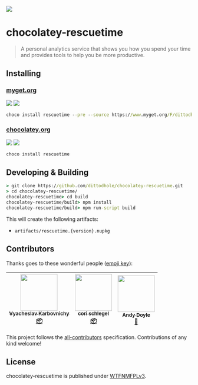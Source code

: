 ![](assets/icon.svg)

#  chocolatey-rescuetime

> A personal analytics service that shows you how you spend your time and provides tools to help you be more productive.

## Installing

### [myget.org][1]

[![](https://img.shields.io/appveyor/ci/dittodhole/chocolatey-rescuetime/develop.svg)][2]
[![](https://img.shields.io/myget/dittodhole/vpre/rescuetime.svg)][1]

```cmd
choco install rescuetime --pre --source https://www.myget.org/F/dittodhole/api/v2
```

### [chocolatey.org][3]

[![](https://img.shields.io/appveyor/ci/dittodhole/chocolatey-rescuetime/master.svg)][4]
[![](https://img.shields.io/chocolatey/v/rescuetime.svg)][3]

```cmd
choco install rescuetime
```

## Developing & Building

```cmd
> git clone https://github.com/dittodhole/chocolatey-rescuetime.git
> cd chocolatey-rescuetime/
chocolatey-rescuetime> cd build
chocolatey-rescuetime/build> npm install
chocolatey-rescuetime/build> npm run-script build
```

This will create the following artifacts:

- `artifacts/rescuetime.{version}.nupkg`

## Contributors

Thanks goes to these wonderful people ([emoji key](https://github.com/kentcdodds/all-contributors#emoji-key)):

<!-- ALL-CONTRIBUTORS-LIST:START - Do not remove or modify this section -->
<!-- prettier-ignore -->
| [<img src="https://avatars1.githubusercontent.com/u/7301634?v=4" width="100px;"/><br /><sub><b>Vyacheslav Karbovnichy</b></sub>](https://github.com/v-karbovnichy)<br />[📦](#platform-v-karbovnichy "Packaging/porting to new platform") | [<img src="https://avatars1.githubusercontent.com/u/46317?v=4" width="100px;"/><br /><sub><b>cori schlegel</b></sub>](http://kinrowan.net)<br />[📦](#platform-cori "Packaging/porting to new platform") | [<img src="https://avatars3.githubusercontent.com/u/307719?v=4" width="100px;"/><br /><sub><b>Andy Doyle</b></sub>](https://andydoyle.org)<br />[🐛](https://github.com/dittodhole/chocolatey-rescuetime/issues?q=author%3AAndyMDoyle "Bug reports") |
| :---: | :---: | :---: |
<!-- ALL-CONTRIBUTORS-LIST:END -->

This project follows the [all-contributors](https://github.com/kentcdodds/all-contributors) specification. Contributions of any kind welcome!

## License

chocolatey-rescuetime is published under [WTFNMFPLv3](https://github.com/dittodhole/WTFNMFPLv3).

[1]: https://www.myget.org/feed/dittodhole/package/nuget/rescuetime
[2]: https://ci.appveyor.com/project/dittodhole/chocolatey-rescuetime/branch/develop
[3]: https://chocolatey.org/packages/rescuetime
[4]: https://ci.appveyor.com/project/dittodhole/chocolatey-rescuetime/branch/master